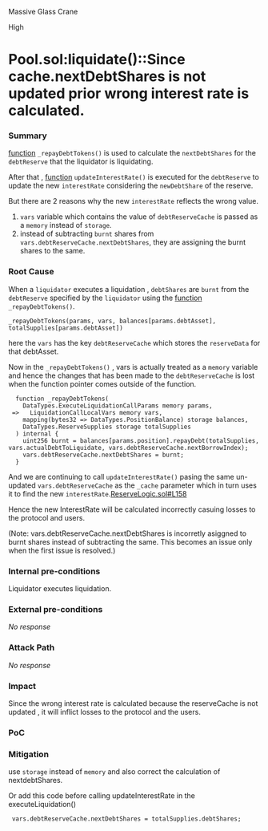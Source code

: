 Massive Glass Crane

High

# Pool.sol:liquidate()::Since cache.nextDebtShares is not  updated prior wrong interest rate is calculated.

### Summary
  [function](https://github.com/sherlock-audit/2024-06-new-scope/blob/c8300e73f4d751796daad3dadbae4d11072b3d79/zerolend-one/contracts/core/pool/logic/LiquidationLogic.sol#L239) `_repayDebtTokens()` is used to calculate the `nextDebtShares` for the `debtReserve` that the liquidator is liquidating.

  After that , [function](https://github.com/sherlock-audit/2024-06-new-scope/blob/c8300e73f4d751796daad3dadbae4d11072b3d79/zerolend-one/contracts/core/pool/logic/LiquidationLogic.sol#L163) `updateInterestRate()` is executed for the `debtReserve` to update the new `interestRate` considering the `newDebtShare` of the reserve.

But there are 2 reasons why the new `interestRate` reflects the wrong value.
1) `vars` variable which contains the value of `debtReserveCache` is passed as a `memory` instead of `storage`.
2) instead of subtracting `burnt` shares from  `vars.debtReserveCache.nextDebtShares`, they are assigning the burnt shares to the same.

### Root Cause

When a `liquidator` executes a liquidation , `debtShares` are `burnt` from the `debtReserve` specified by the `liquidator` using the [function](https://github.com/sherlock-audit/2024-06-new-scope/blob/c8300e73f4d751796daad3dadbae4d11072b3d79/zerolend-one/contracts/core/pool/logic/LiquidationLogic.sol#L161) `_repayDebtTokens()`.

```solidity
_repayDebtTokens(params, vars, balances[params.debtAsset], totalSupplies[params.debtAsset])
```
here the `vars` has the key `debtReserveCache` which stores the `reserveData` for that debtAsset.

Now in the `_repayDebtTokens()` , vars is actually treated as a `memory` variable and hence the changes that has been made to the `debtReserveCache` is lost when the function pointer comes outside of the function.
```solidity
  function _repayDebtTokens(
    DataTypes.ExecuteLiquidationCallParams memory params,
 =>   LiquidationCallLocalVars memory vars,
    mapping(bytes32 => DataTypes.PositionBalance) storage balances,
    DataTypes.ReserveSupplies storage totalSupplies
  ) internal {
    uint256 burnt = balances[params.position].repayDebt(totalSupplies, vars.actualDebtToLiquidate, vars.debtReserveCache.nextBorrowIndex);
    vars.debtReserveCache.nextDebtShares = burnt;
  }
  ```

And we are continuing to call `updateInterestRate()` pasing the same un-updated `vars.debtReserveCache` as the `_cache` parameter which in turn uses it to find the new `interestRate`.[ReserveLogic.sol#L158](https://github.com/sherlock-audit/2024-06-new-scope/blob/c8300e73f4d751796daad3dadbae4d11072b3d79/zerolend-one/contracts/core/pool/logic/ReserveLogic.sol#L158)


Hence the new InterestRate will be calculated incorrectly casuing losses to the protocol and users.


(Note: vars.debtReserveCache.nextDebtShares is incorretly asiggned to burnt shares instead of subtracting the same. This becomes an issue only when the first issue is resolved.)


### Internal pre-conditions
Liquidator executes liquidation.


### External pre-conditions

_No response_

### Attack Path

_No response_

### Impact
Since the wrong interest rate is calculated because the reserveCache is not updated , it will inflict losses to the protocol and the users.


### PoC


### Mitigation
 use `storage` instead of `memory` and also correct the calculation of nextdebtShares.

Or add this code before calling updateInterestRate in the executeLiquidation()
```solidity
 vars.debtReserveCache.nextDebtShares = totalSupplies.debtShares;
```

